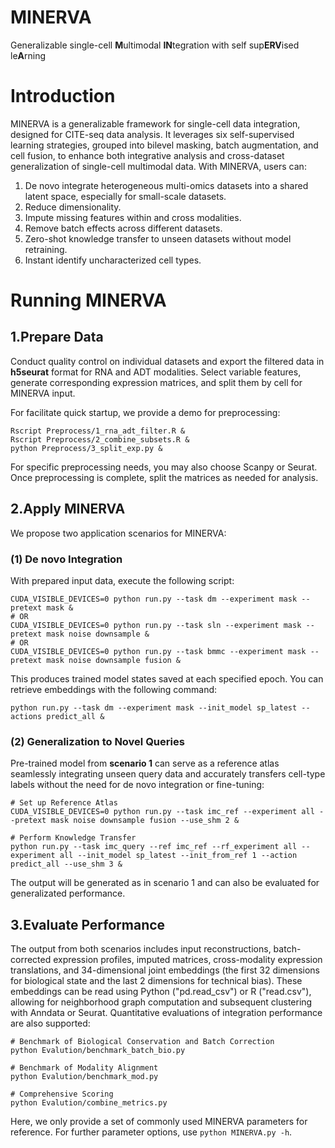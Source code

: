 # MINERVA
Generalizable single-cell **M**ultimodal **IN**tegration with self sup**ERV**ised le**A**rning

# Introduction
MINERVA is a generalizable framework for single-cell data integration, designed for CITE-seq data analysis. It leverages six self-supervised learning strategies, grouped into bilevel masking, batch augmentation, and cell fusion, to enhance both integrative analysis and cross-dataset generalization of single-cell multimodal data. With MINERVA, users can:

1. De novo integrate heterogeneous multi-omics datasets into a shared latent space, especially for small-scale datasets.
2. Reduce dimensionality.
3. Impute missing features within and cross modalities.
4. Remove batch effects across different datasets.
5. Zero-shot knowledge transfer to unseen datasets without model retraining.
6. Instant identify uncharacterized cell types.

# Running MINERVA
## 1.Prepare Data
Conduct quality control on individual datasets and export the filtered data in **h5seurat** format for RNA and ADT modalities. Select variable features, generate corresponding expression matrices, and split them by cell for MINERVA input.  

For facilitate quick startup, we provide a demo for preprocessing:    
```
Rscript Preprocess/1_rna_adt_filter.R &
Rscript Preprocess/2_combine_subsets.R &
python Preprocess/3_split_exp.py &
```
For specific preprocessing needs, you may also choose Scanpy or Seurat. Once preprocessing is complete, split the matrices as needed for analysis.  

## 2.Apply MINERVA
We propose two application scenarios for MINERVA:
### (1) De novo Integration  
   With prepared input data, execute the following script:
   ```
   CUDA_VISIBLE_DEVICES=0 python run.py --task dm --experiment mask --pretext mask &
   # OR
   CUDA_VISIBLE_DEVICES=0 python run.py --task sln --experiment mask --pretext mask noise downsample &
   # OR
   CUDA_VISIBLE_DEVICES=0 python run.py --task bmmc --experiment mask --pretext mask noise downsample fusion &
   ```
   This produces trained model states saved at each specified epoch. You can retrieve embeddings with the following command:
   ```
   python run.py --task dm --experiment mask --init_model sp_latest --actions predict_all &
   ```
### (2) Generalization to Novel Queries  
   Pre-trained model from **scenario 1** can serve as a reference atlas seamlessly integrating unseen query data and accurately transfers cell-type labels without the need for de novo integration or fine-tuning:
   ```
   # Set up Reference Atlas
   CUDA_VISIBLE_DEVICES=0 python run.py --task imc_ref --experiment all --pretext mask noise downsample fusion --use_shm 2 &

   # Perform Knowledge Transfer
   python run.py --task imc_query --ref imc_ref --rf_experiment all --experiment all --init_model sp_latest --init_from_ref 1 --action predict_all --use_shm 3 &
   ```
   The output will be generated as in scenario 1 and can also be evaluated for generalizated performance.  
   
## 3.Evaluate Performance
The output from both scenarios includes input reconstructions, batch-corrected expression profiles, imputed matrices, cross-modality expression translations, and 34-dimensional joint embeddings (the first 32 dimensions for biological state and the last 2 dimensions for technical bias). These embeddings can be read using Python ("pd.read_csv") or R ("read.csv"), allowing for neighborhood graph computation and subsequent clustering with Anndata or Seurat. Quantitative evaluations of integration performance are also supported:
```
# Benchmark of Biological Conservation and Batch Correction
python Evalution/benchmark_batch_bio.py

# Benchmark of Modality Alignment
python Evalution/benchmark_mod.py

# Comprehensive Scoring
python Evalution/combine_metrics.py
```
 
Here, we only provide a set of commonly used MINERVA parameters for reference. For further parameter options, use ```python MINERVA.py -h```.
